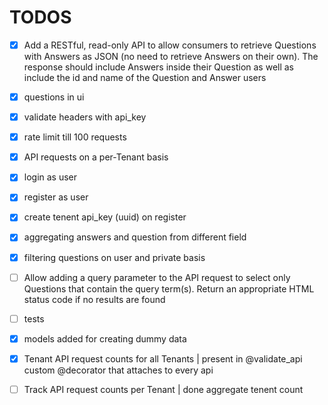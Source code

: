 # TODOS

* [X] Add a RESTful, read-only API to allow consumers to retrieve Questions with Answers as JSON (no need to retrieve Answers on their own). The response should include Answers inside their Question as well as include the id and name of the Question and Answer users
* [X] questions in ui
* [X] validate headers with api_key
* [X] rate limit till 100 requests
* [X] API requests on a per-Tenant basis
* [X] login as user
* [X] register as user
* [X] create tenent api_key (uuid) on register
* [X] aggregating answers and question from different field
* [X] filtering questions on user and private basis
* [ ] Allow adding a query parameter to the API request to select only Questions that contain the query term(s). Return an appropriate HTML status code if no results are found
* [ ] tests
* [X] models added for creating dummy data
* [X] Tenant API request counts for all Tenants | present in @validate_api custom @decorator that attaches to every api
* [ ] Track API request counts per Tenant | done aggregate tenent count


